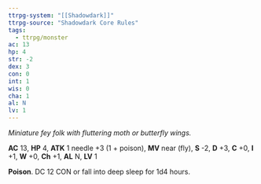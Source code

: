 ```yaml
---
ttrpg-system: "[[Shadowdark]]"
ttrpg-source: "Shadowdark Core Rules"
tags:
  - ttrpg/monster
ac: 13
hp: 4
str: -2
dex: 3
con: 0
int: 1
wis: 0
cha: 1
al: N
lv: 1
---
```


_Miniature fey folk with fluttering moth or butterfly wings._

**AC** 13, **HP** 4, **ATK** 1 needle +3 (1 + poison), **MV** near (fly), **S** -2, **D** +3, **C** +0, **I** +1, **W** +0, **Ch** +1, **AL** N, **LV** 1

**Poison**. DC 12 CON or fall into deep sleep for 1d4 hours.

